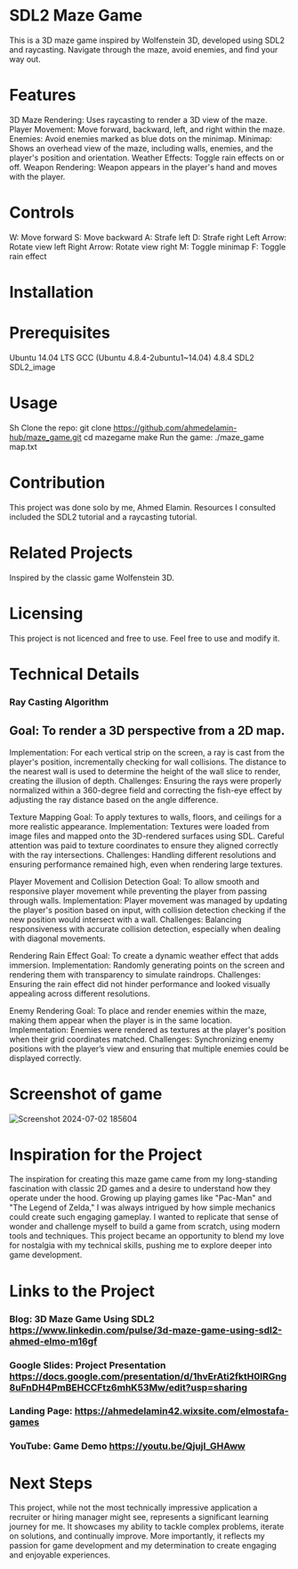 # SDL2 Maze Game

This is a 3D maze game inspired by Wolfenstein 3D, developed using SDL2 and raycasting. Navigate through the maze, avoid enemies, and find your way out.

# Features

3D Maze Rendering: Uses raycasting to render a 3D view of the maze.
Player Movement: Move forward, backward, left, and right within the maze.
Enemies: Avoid enemies marked as blue dots on the minimap.
Minimap: Shows an overhead view of the maze, including walls, enemies, and the player's position and orientation.
Weather Effects: Toggle rain effects on or off.
Weapon Rendering: Weapon appears in the player's hand and moves with the player.

# Controls
W: Move forward
S: Move backward
A: Strafe left
D: Strafe right
Left Arrow: Rotate view left
Right Arrow: Rotate view right
M: Toggle minimap
F: Toggle rain effect

# Installation

# Prerequisites
Ubuntu 14.04 LTS
GCC (Ubuntu 4.8.4-2ubuntu1~14.04) 4.8.4
SDL2
SDL2_image

# Usage
Sh
Clone the repo: git clone https://github.com/ahmedelamin-hub/maze_game.git
cd mazegame
make
Run the game: ./maze_game map.txt

# Contribution
This project was done solo by me, Ahmed Elamin. Resources I consulted included the SDL2 tutorial and a raycasting tutorial.

# Related Projects
Inspired by the classic game Wolfenstein 3D.

# Licensing
This project is not licenced and free to use. Feel free to use and modify it.

# Technical Details

### Ray Casting Algorithm

## Goal: To render a 3D perspective from a 2D map.
Implementation: For each vertical strip on the screen, a ray is cast from the player's position, incrementally checking for wall collisions. The distance to the nearest wall is used to determine the height of the wall slice to render, creating the illusion of depth.
Challenges: Ensuring the rays were properly normalized within a 360-degree field and correcting the fish-eye effect by adjusting the ray distance based on the angle difference.

Texture Mapping
Goal: To apply textures to walls, floors, and ceilings for a more realistic appearance.
Implementation: Textures were loaded from image files and mapped onto the 3D-rendered surfaces using SDL. Careful attention was paid to texture coordinates to ensure they aligned correctly with the ray intersections.
Challenges: Handling different resolutions and ensuring performance remained high, even when rendering large textures.

Player Movement and Collision Detection
Goal: To allow smooth and responsive player movement while preventing the player from passing through walls.
Implementation: Player movement was managed by updating the player's position based on input, with collision detection checking if the new position would intersect with a wall.
Challenges: Balancing responsiveness with accurate collision detection, especially when dealing with diagonal movements.

Rendering Rain Effect
Goal: To create a dynamic weather effect that adds immersion.
Implementation: Randomly generating points on the screen and rendering them with transparency to simulate raindrops.
Challenges: Ensuring the rain effect did not hinder performance and looked visually appealing across different resolutions.

Enemy Rendering
Goal: To place and render enemies within the maze, making them appear when the player is in the same location.
Implementation: Enemies were rendered as textures at the player's position when their grid coordinates matched.
Challenges: Synchronizing enemy positions with the player’s view and ensuring that multiple enemies could be displayed correctly.

# Screenshot of game

![Screenshot 2024-07-02 185604](https://github.com/ahmedelamin-hub/Maze/assets/57487409/5611322c-feef-4414-aec2-1e0bc14a2ab6)

# Inspiration for the Project
The inspiration for creating this maze game came from my long-standing fascination with classic 2D games and a desire to understand how they operate under the hood. Growing up playing games like "Pac-Man" and "The Legend of Zelda," I was always intrigued by how simple mechanics could create such engaging gameplay. I wanted to replicate that sense of wonder and challenge myself to build a game from scratch, using modern tools and techniques. This project became an opportunity to blend my love for nostalgia with my technical skills, pushing me to explore deeper into game development.

# Links to the Project
### Blog: 3D Maze Game Using SDL2 https://www.linkedin.com/pulse/3d-maze-game-using-sdl2-ahmed-elmo-m16gf 
### Google Slides: Project Presentation https://docs.google.com/presentation/d/1hvErAti2fktH0lRGng8uFnDH4PmBEHCCFtz6mhK53Mw/edit?usp=sharing
### Landing Page: https://ahmedelamin42.wixsite.com/elmostafa-games
### YouTube: Game Demo https://youtu.be/QjujI_GHAww

# Next Steps
This project, while not the most technically impressive application a recruiter or hiring manager might see, 
represents a significant learning journey for me. It showcases my ability to tackle complex problems, iterate on solutions, and continually improve. More importantly, it reflects my passion for game development and my determination to create engaging and enjoyable experiences.
